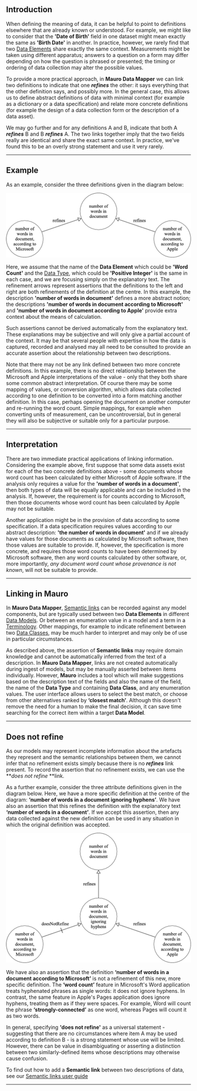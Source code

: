 ## Introduction

When defining the meaning of data, it can be helpful to point to definitions elsewhere that are already known or understood. For example, we might
like to consider that the **'Date of Birth'** field in one dataset might mean exactly the same as **'Birth Date'** in another. In practice, however, we rarely
find that two [Data Elements](../glossary/data-element/data-element.md) share exactly the same context. Measurements might be taken using different apparatus; answers to a question on a form may
differ depending on how the question is phrased or presented; the timing or ordering of data collection may alter the possible values.

To provide a more practical approach, in **Mauro Data Mapper** we can link two definitions to indicate that one **_refines_** the other: it says everything that the other
definition says, and possibly more. In the general case, this allows us to define abstract definitions of data with minimal context (for example as a
dictionary or a data specification) and relate more concrete definitions (for example the design of a data collection form or the description of a
data asset).

We may go further and for any definitions A and B, indicate that both A **_refines_** B and B **_refines_** A. The two links together imply that the two
fields really are identical and share the exact same context. In practice, we've found this to be an overly strong statement and use it very rarely.

---

## Example

As an example, consider the three definitions given in the diagram below:

![Example 1 diagram](semantic-links1.gif)

Here, we assume that the name of the **Data Element** which could be **'Word Count'** and the [Data Type](../glossary/data-type/data-type.md), which could be **'Positive Integer'** is the same in each case, and we are
focusing simply on the explanatory text. The refinement arrows represent assertions that the definitions to the left and right are both refinements of
the definition at the centre. In this example, the description **'number of words in document'** defines a more abstract notion; the descriptions
**'number of words in document according to Microsoft'** and **'number of words in document according to Apple'** provide extra context about the means of
calculation.

Such assertions cannot be derived automatically from the explanatory text. These explanations may be subjective and will only give a partial account
of the context. It may be that several people with expertise in how the data is captured, recorded and analysed may all need to be consulted to
provide an accurate assertion about the relationship between two descriptions.

Note that there may not be any link defined between two more concrete definitions. In this example, there is no direct relationship between the
Microsoft and Apple interpretations of the value - only that they both share some common abstract interpretation. Of course there may be some mapping
of values, or conversion algorithm, which allows data collected according to one definition to be converted into a form matching another definition. In this case, perhaps opening the document on another computer and re-running the word count. Simple mappings, for example when converting units of
measurement, can be uncontroversial, but in general they will also be subjective or suitable only for a particular purpose.

---

## Interpretation

There are two immediate practical applications of linking information. Considering the example above, first suppose that some data assets
exist for each of the two concrete definitions above - some documents whose word count has been calculated by either Microsoft of Apple software. If
the analysis only requires a value for the **'number of words in a document'**, then both types of data will be equally applicable and can be included in
the analysis. If, however, the requirement is for counts according to Microsoft, then those documents whose word count has been calculated by Apple
may not be suitable.

Another application might be in the provision of data according to some specification. If a data specification requires values according to our
abstract description: **'the number of words in document'** and if we already have values for those documents as calculated by Microsoft
software, then those values are suitable to provide. If, however, the specification is more concrete, and requires those word counts to have been
determined by Microsoft software, then any word counts calculated by other software, or, more importantly, _any document word count whose provenance
is not known_, will not be suitable to provide.

---

## Linking in Mauro

In **Mauro Data Mapper**, [Semantic links](../glossary/semantic-links/semantic-links.md) can be recorded against any model components, but are typically used between two **Data Elements** in different [Data Models](../glossary/data-model/data-model.md). Or between an enumeration value in a model and a term in a [Terminology](../glossary/terminology-data-type/terminology-data-type.md). Other mappings, for example to indicate refinement between two
[Data Classes](../glossary/data-class/data-class.md), may be much harder to interpret and may only be of use in particular circumstances.

As described above, the assertion of **Semantic links** may require domain knowledge and cannot be automatically inferred from the text of a description.
In **Mauro Data Mapper**, links are not created automatically during ingest of models, but may be manually asserted between items individually. However,
**Mauro** includes a tool which will make suggestions based on the description text of the fields and also the name of the field, the name of the **Data
Type** and containing **Data Class**, and any enumeration values. The user interface allows users to select the best match, or choose from other
alternatives ranked by **‘closest match’**. Although this doesn't remove the need for a human to make the final decision, it can save time searching for
the correct item within a target **Data Model**.

---

## Does not refine

As our models may represent incomplete information about the artefacts they represent and the semantic relationships between them, we cannot infer
that no refinement exists simply because there is no **_refines_** link present. To record the assertion that no refinement exists, we can use the **_does
not refine_ **link.

As a further example, consider the three attribute definitions given in the diagram below. Here, we have a more specific definition at the centre of
the diagram: **‘number of words in a document ignoring hyphens’**. We have also an assertion that this refines the definition with the explanatory text
**‘number of words in a document’**. If we accept this assertion, then any data collected against the new definition can be used in any situation in which
the original definition was accepted.

![Example 2 diagram](semantic-links2.gif)

We have also an assertion that the definition **‘number of words in a document according to Microsoft’** is not a refinement of this new, more specific
definition. The **‘word count’** feature in Microsoft's Word application treats hyphenated phrases as single words: it does not ignore hyphens. In
contrast, the same feature in Apple's Pages application does ignore hyphens, treating them as if they were spaces. For example, Word will count the
phrase **‘strongly-connected’** as one word, whereas Pages will count it as two words.

In general, specifying **'does not refine'** as a universal statement - suggesting that there are no circumstances where item A may be used according 
to definition B - is a strong statement whose use will be limited.  However, there can be value in disambiguating or asserting a distinction 
between two similarly-defined items whose descriptions may otherwise cause confusion. 

To find out how to add a **Semantic link** between two descriptions of data, see our [Semantic links user guide](../user-guides/add-a-semantic-link/semantic-links.md) 

---

